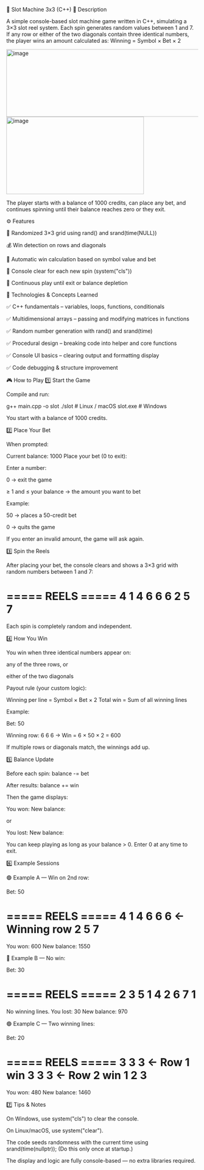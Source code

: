 📘 Slot Machine 3x3 (C++)
🎯 Description

A simple console-based slot machine game written in C++, simulating a 3×3 slot reel system.
Each spin generates random values between 1 and 7.
If any row or either of the two diagonals contain three identical numbers, the player wins an amount calculated as:
Winning = Symbol × Bet × 2




<img width="516" height="177" alt="image" src="https://github.com/user-attachments/assets/0c38328a-f9c0-411a-a98b-f85479fd8623" />
<img width="361" height="203" alt="image" src="https://github.com/user-attachments/assets/a00046e2-52c4-447a-93b0-6b63615b6162" />


The player starts with a balance of 1000 credits, can place any bet, and continues spinning until their balance reaches zero or they exit.

⚙️ Features

🎲 Randomized 3×3 grid using rand() and srand(time(NULL))

💰 Win detection on rows and diagonals

🧮 Automatic win calculation based on symbol value and bet

🧼 Console clear for each new spin (system("cls"))

🔁 Continuous play until exit or balance depletion

🧠 Technologies & Concepts Learned

✅ C++ fundamentals – variables, loops, functions, conditionals

✅ Multidimensional arrays – passing and modifying matrices in functions

✅ Random number generation with rand() and srand(time)

✅ Procedural design – breaking code into helper and core functions

✅ Console UI basics – clearing output and formatting display

✅ Code debugging & structure improvement

🎮 How to Play
1️⃣ Start the Game

Compile and run:

g++ main.cpp -o slot
./slot        # Linux / macOS
slot.exe      # Windows


You start with a balance of 1000 credits.

2️⃣ Place Your Bet

When prompted:

Current balance: 1000
Place your bet (0 to exit):


Enter a number:

0 → exit the game

≥ 1 and ≤ your balance → the amount you want to bet

Example:

50 → places a 50-credit bet

0 → quits the game

If you enter an invalid amount, the game will ask again.

3️⃣ Spin the Reels

After placing your bet, the console clears and shows a 3×3 grid with random numbers between 1 and 7:

===== REELS =====
4 1 4
6 6 6
2 5 7
=================


Each spin is completely random and independent.

4️⃣ How You Win

You win when three identical numbers appear on:

any of the three rows, or

either of the two diagonals

Payout rule (your custom logic):

Winning per line = Symbol × Bet × 2
Total win = Sum of all winning lines

Example:

Bet: 50

Winning row: 6 6 6
→ Win = 6 × 50 × 2 = 600

If multiple rows or diagonals match, the winnings add up.

5️⃣ Balance Update

Before each spin: balance -= bet

After results: balance += win

Then the game displays:

You won: <amount>
New balance: <value>


or

You lost: <bet>
New balance: <value>


You can keep playing as long as your balance > 0.
Enter 0 at any time to exit.

6️⃣ Example Sessions

🟢 Example A — Win on 2nd row:

Bet: 50

===== REELS =====
4 1 4
6 6 6   ← Winning row
2 5 7
=================

You won: 600
New balance: 1550


🔴 Example B — No win:

Bet: 30

===== REELS =====
2 3 5
1 4 2
6 7 1
=================

No winning lines.
You lost: 30
New balance: 970


🟢 Example C — Two winning lines:

Bet: 20

===== REELS =====
3 3 3   ← Row 1 win
3 3 3   ← Row 2 win
1 2 3
=================

You won: 480
New balance: 1460

7️⃣ Tips & Notes

On Windows, use system("cls") to clear the console.

On Linux/macOS, use system("clear").

The code seeds randomness with the current time using srand(time(nullptr));
(Do this only once at startup.)

The display and logic are fully console-based — no extra libraries required.
